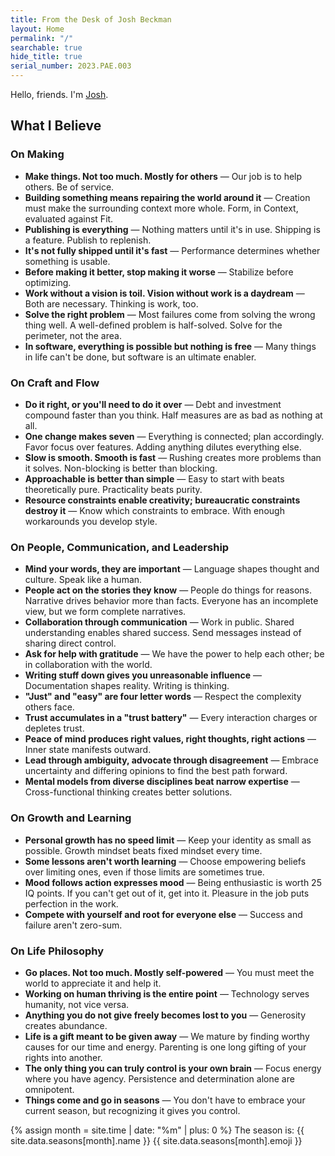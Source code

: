 ```yaml
---
title: From the Desk of Josh Beckman
layout: Home
permalink: "/"
searchable: true
hide_title: true
serial_number: 2023.PAE.003
---
```

Hello, friends. I'm [Josh](/about/).

## What I Believe

### On Making

- **Make things. Not too much. Mostly for others** — Our job is to help others. Be of service.
- **Building something means repairing the world around it** — Creation must make the surrounding context more whole. Form, in Context, evaluated against Fit.
- **Publishing is everything** — Nothing matters until it's in use. Shipping is a feature. Publish to replenish.
- **It's not fully shipped until it's fast** — Performance determines whether something is usable.
- **Before making it better, stop making it worse** — Stabilize before optimizing.
- **Work without a vision is toil. Vision without work is a daydream** — Both are necessary. Thinking is work, too.
- **Solve the right problem** — Most failures come from solving the wrong thing well. A well-defined problem is half-solved. Solve for the perimeter, not the area.
- **In software, everything is possible but nothing is free** — Many things in life can't be done, but software is an ultimate enabler.

### On Craft and Flow

- **Do it right, or you'll need to do it over** — Debt and investment compound faster than you think. Half measures are as bad as nothing at all.
- **One change makes seven** — Everything is connected; plan accordingly. Favor focus over features. Adding anything dilutes everything else.
- **Slow is smooth. Smooth is fast** — Rushing creates more problems than it solves. Non-blocking is better than blocking.
- **Approachable is better than simple** — Easy to start with beats theoretically pure. Practicality beats purity.
- **Resource constraints enable creativity; bureaucratic constraints destroy it** — Know which constraints to embrace. With enough workarounds you develop style.

### On People, Communication, and Leadership

- **Mind your words, they are important** — Language shapes thought and culture. Speak like a human.
- **People act on the stories they know** — People do things for reasons. Narrative drives behavior more than facts. Everyone has an incomplete view, but we form complete narratives.
- **Collaboration through communication** — Work in public. Shared understanding enables shared success. Send messages instead of sharing direct control.
- **Ask for help with gratitude** — We have the power to help each other; be in collaboration with the world.
- **Writing stuff down gives you unreasonable influence** — Documentation shapes reality. Writing is thinking.
- **"Just" and "easy" are four letter words** — Respect the complexity others face.
- **Trust accumulates in a "trust battery"** — Every interaction charges or depletes trust.
- **Peace of mind produces right values, right thoughts, right actions** — Inner state manifests outward.
- **Lead through ambiguity, advocate through disagreement** — Embrace uncertainty and differing opinions to find the best path forward.
- **Mental models from diverse disciplines beat narrow expertise** — Cross-functional thinking creates better solutions.

### On Growth and Learning

- **Personal growth has no speed limit** — Keep your identity as small as possible. Growth mindset beats fixed mindset every time.
- **Some lessons aren't worth learning** — Choose empowering beliefs over limiting ones, even if those limits are sometimes true.
- **Mood follows action expresses mood** — Being enthusiastic is worth 25 IQ points. If you can't get out of it, get into it. Pleasure in the job puts perfection in the work.
- **Compete with yourself and root for everyone else** — Success and failure aren't zero-sum.

### On Life Philosophy

- **Go places. Not too much. Mostly self-powered** — You must meet the world to appreciate it and help it.
- **Working on human thriving is the entire point** — Technology serves humanity, not vice versa.
- **Anything you do not give freely becomes lost to you** — Generosity creates abundance.
- **Life is a gift meant to be given away** — We mature by finding worthy causes for our time and energy. Parenting is one long gifting of your rights into another.
- **The only thing you can truly control is your own brain** — Focus energy where you have agency. Persistence and determination alone are omnipotent.
- **Things come and go in seasons** — You don't have to embrace your current season, but recognizing it gives you control.

{% assign month = site.time | date: "%m" | plus: 0 %}
The season is: {{ site.data.seasons[month].name }} {{ site.data.seasons[month].emoji }}
